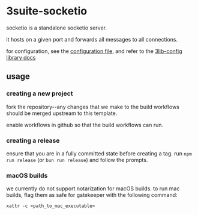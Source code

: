 # 3suite-socketio

socketio is a standalone socketio server.

it hosts on a given port and forwards all messages to all connections.

for configuration, see the [configuration file](./config.toml), and refer to the [3lib-config library docs](https://github.com/3sig/3lib-config)
## usage

### creating a new project

fork the repository--any changes that we make to the build workflows should be merged upstream to this template.

enable workflows in github so that the build workflows can run.

### creating a release

ensure that you are in a fully committed state before creating a tag.
run `npm run release` (or `bun run release`) and follow the prompts.

### macOS builds

we currently do not support notarization for macOS builds.
to run mac builds, flag them as safe for gatekeeper with the following command:

`xattr -c <path_to_mac_executable>`
